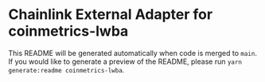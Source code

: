 # Chainlink External Adapter for coinmetrics-lwba

This README will be generated automatically when code is merged to `main`. If you would like to generate a preview of the README, please run `yarn generate:readme coinmetrics-lwba`.
